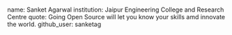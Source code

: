 ###
name: Sanket Agarwal
institution: Jaipur Engineering College and Research Centre
quote: Going Open Source will let you know your skills amd innovate the world.
github_user: sanketag
###
